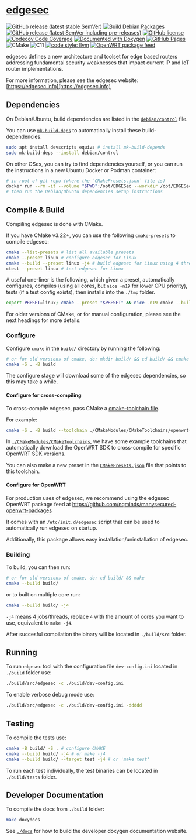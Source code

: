 # [edgesec](https://edgesec.info)

[![GitHub release (latest stable SemVer)](https://img.shields.io/github/v/release/nqminds/edgesec?label=stable&logo=github&sort=semver)](https://github.com/nqminds/nqm-ssh-tunnel/releases)
[![Build Debian Packages](https://github.com/nqminds/edgesec/actions/workflows/create-debs.yml/badge.svg)](https://github.com/nqminds/edgesec/actions/workflows/create-debs.yml)
[![GitHub release (latest SemVer including pre-releases)](https://img.shields.io/github/v/release/nqminds/edgesec?include_prereleases&label=latest&logo=github&sort=semver)](https://github.com/nqminds/nqm-ssh-tunnel/releases)
[![GitHub license](https://img.shields.io/github/license/nqminds/edgesec)](https://github.com/nqminds/edgesec/blob/main/LICENSE)
[![Codecov Code Coverage](https://codecov.io/gh/nqminds/edgesec/branch/main/graph/badge.svg)](https://codecov.io/gh/nqminds/edgesec)
[![Documented with Doxygen](https://img.shields.io/badge/docs-Doxygen-blue.svg?foo&bar)](https://edgesec.info/doxygen/)
[![GitHub Pages](https://github.com/nqminds/edgesec/actions/workflows/pages.yml/badge.svg)](https://github.com/nqminds/edgesec/actions/workflows/pages.yml)
![CMake](https://img.shields.io/badge/CMake-%23008FBA.svg?logo=cmake&logoColor=white)
![C11](https://img.shields.io/badge/C11-informational.svg?logo=c)
[![code style: llvm](https://img.shields.io/badge/code%20style-LLVM-green?logo=llvm&color=2b617a)](https://llvm.org/docs/CodingStandards.html)
[![OpenWRT package feed](https://img.shields.io/badge/OpenWRT%20Package%20Feed-%23002B49.svg?logo=OpenWrt&logoColor=white)](https://github.com/nqminds/manysecured-openwrt-packages)

edgesec defines a new architecture and toolset for edge based routers addressing
fundamental security weaknesses that impact current IP and IoT router implementations.

For more information, please see the edgesec website: [https://edgesec.info](https://edgesec.info)

## Dependencies

On Debian/Ubuntu, build dependencies are listed in the
[`debian/control`](https://github.com/nqminds/edgesec/blob/main/debian/control) file.

You can use [`mk-build-deps`](https://manpages.ubuntu.com/manpages/focal/man1/mk-build-deps.1.html)
to automatically install these build-dependencies.

```bash
sudo apt install devscripts equivs # install mk-build-depends
sudo mk-build-deps --install debian/control
```

On other OSes, you can try to find dependencies yourself, or you can run the
instructions in a new Ubuntu Docker or Podman container:

```bash
# in root of git repo (where the `CMakePresets.json` file is)
docker run --rm -it --volume "$PWD":/opt/EDGESec --workdir /opt/EDGESec ubuntu:jammy bash
# then run the Debian/Ubuntu dependencies setup instructions
```

## Compile & Build

Compiling edgesec is done with CMake.


If you have CMake v3.22+, you can use the following `cmake-presets` to compile edgesec:

```bash
cmake --list-presets # list all available presets
cmake --preset linux # configure edgesec for Linux
cmake --build --preset linux -j4 # build edgesec for Linux using 4 threads
ctest --preset linux # test edgesec for Linux
```

A useful one-liner is the following, which given a preset, automatically
configures, compiles (using all cores, but `nice -n19` for lower CPU priority),
tests (if a test config exists), then installs into the `./tmp` folder.

```bash
export PRESET=linux; cmake --preset "$PRESET" && nice -n19 cmake --build --preset "$PRESET" -j=$(nproc) && ( ctest --list-presets | grep "\"$PRESET\"" ) && ctest --preset "$PRESET"; cmake --install "./build/$PRESET" --prefix "./tmp/$PRESET"
```

For older versions of CMake, or for manual configuration, please see the next headings for more details.

### Configure

Configure `cmake` in the `build/` directory by running the following:

```bash
# or for old versions of cmake, do: mkdir build/ && cd build/ && cmake ..
cmake -S . -B build
```

The configure stage will download some of the edgesec dependencies, so this may take a while.

#### Configure for cross-compiling

To cross-compile edgesec, pass CMake a
[cmake-toolchain file](https://cmake.org/cmake/help/latest/manual/cmake-toolchains.7.html).

For example:

```bash
cmake -S . -B build --toolchain ./CMakeModules/CMakeToolchains/openwrt-ath79-generic.cmake
```

In [`./CMakeModules/CMakeToolchains`](./CMakeModules/CMakeToolchains), we have
some example toolchains that automatically download the OpenWRT SDK to cross-compile
for specific OpenWRT SDK versions.

You can also make a new preset in the [`CMakePresets.json`](./CMakePresets.json)
file that points to this toolchain.

#### Configure for OpenWRT

For production uses of edgesec, we recommend using the edgesec OpenWRT package
feed at https://github.com/nqminds/manysecured-openwrt-packages

It comes with an `/etc/init.d/edgesec` script that can be used to automatically
run edgesec on startup.

Additionally, this package allows easy installation/uninstallation of edgesec.

### Building

To build, you can then run:

```bash
# or for old versions of cmake, do: cd build/ && make
cmake --build build/
```

or to built on multiple core run:

```bash
cmake --build build/ -j4
```

`-j4` means 4 jobs/threads, replace `4` with the amount of cores you want to use, equivalent to `make -j4`.

After succesful compilation the binary will be located in `./build/src` folder.

## Running

To run `edgesec` tool with the configuration file `dev-config.ini` located in `./build` folder use:

```bash
./build/src/edgesec -c ./build/dev-config.ini
```

To enable verbose debug mode use:

```bash
./build/src/edgesec -c ./build/dev-config.ini -ddddd
```

## Testing

To compile the tests use:

```bash
cmake -B build/ -S . # configure CMAKE
cmake --build build/ -j4 # or make -j4
cmake --build build/ --target test -j4 # or 'make test'
```

To run each test individually, the test binaries can be located in `./build/tests` folder.

## Developer Documentation

To compile the docs from `./build` folder:

```bash
make doxydocs
```

See [`./docs`](./docs) for how to build the developer doxygen documentation website.
